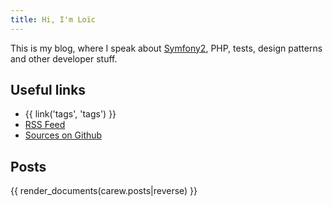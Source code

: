 ```yaml
---
title: Hi, I'm Loïc
---
```


This is my blog, where I speak about [Symfony2](http://symfony.com), PHP, tests,
design patterns and other developer stuff.

## Useful links

* {{ link('tags', 'tags') }}
* [RSS Feed](http://gnugat.github.io/feed/atom.xml)
* [Sources on Github](https://github.com/gnugat/gnugat.github.io)

## Posts

{{ render_documents(carew.posts|reverse) }}
